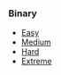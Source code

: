 ### Binary
* [Easy](https://github.com/Samwise74/Writeups/tree/master/misc-JROTCctf-2020/binary/easy)
* [Medium](https://github.com/Samwise74/Writeups/tree/master/misc-JROTCctf-2020/binary/medium)
* [Hard](https://github.com/Samwise74/Writeups/tree/master/misc-JROTCctf-2020/binary/hard)
* [Extreme](https://github.com/Samwise74/Writeups/tree/master/misc-JROTCctf-2020/binary/extreme) 

